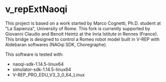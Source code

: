 # v_repExtNaoqi
This project is based on a work started by Marco Cognetti, Ph.D. student at "La Sapienza", University of Rome. This fork is currently supported by Giovanni Claudio and Benoit Heintz at the Inria Istitute in Rennes (France).  
This bridge is designed to control a Romeo robot model built in V-REP with Aldebaran softwares (NAOqi SDK, Choregraphe).

This software is tested with:
* naoqi-sdk-1.14.5-linux64
* simulator-sdk-1.14.5-linux64
* V-REP_PRO_EDU_V3_3_0_64_Linux
